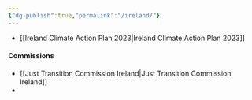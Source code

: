 ```yaml
---
{"dg-publish":true,"permalink":"/ireland/"}
---
```



- [[Ireland Climate Action Plan 2023\|Ireland Climate Action Plan 2023]]

#### Commissions
- [[Just Transition Commission Ireland\|Just Transition Commission Ireland]]
- 